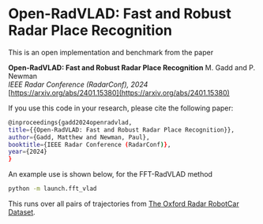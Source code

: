 # Open-RadVLAD: Fast and Robust Radar Place Recognition

This is an open implementation and benchmark from the paper 

**Open-RadVLAD: Fast and Robust Radar Place Recognition**
M. Gadd and P. Newman <br>
*IEEE Radar Conference (RadarConf), 2024* <br>
[https://arxiv.org/abs/2401.15380](https://arxiv.org/abs/2401.15380)

If you use this code in your research, please cite the following paper:

```bash
@inproceedings{gadd2024openradvlad,
title={{Open-RadVLAD: Fast and Robust Radar Place Recognition}},
author={Gadd, Matthew and Newman, Paul},
booktitle={IEEE Radar Conference (RadarConf)},
year={2024}
}
```

An example use is shown below, for the FFT-RadVLAD method

```bash
python -m launch.fft_vlad
```

This runs over all pairs of trajectories from [The Oxford Radar RobotCar Dataset](https://oxford-robotics-institute.github.io/radar-robotcar-dataset/).
